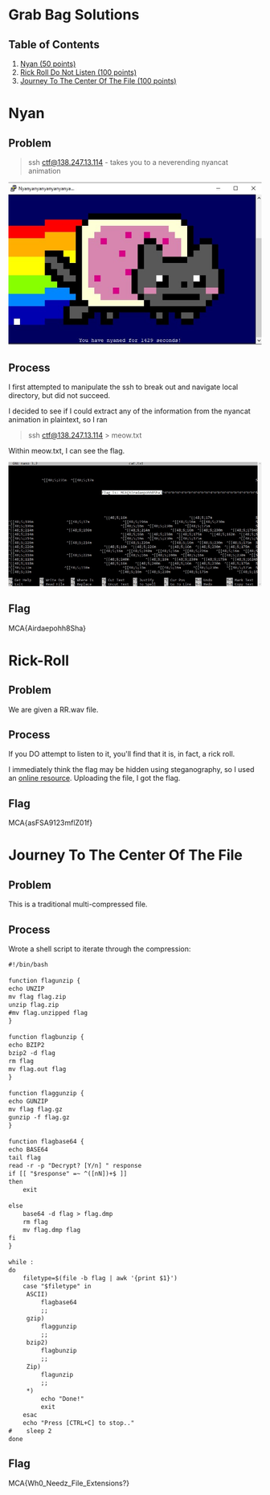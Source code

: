 # Grab Bag Solutions
## Table of Contents
1. [Nyan (50 points)](#Nyan)
2. [Rick Roll Do Not Listen (100 points)](#Rick-Roll)
3. [Journey To The Center Of The File (100 points)](#Journey-To-The-Center-Of-The-File)

# Nyan
## Problem
> ssh ctf@138.247.13.114 - takes you to a neverending nyancat animation

![nyan](https://github.com/ryokubaka/CTF-Write-Ups/blob/master/MITRE-CTF-2019/Grab-Bag/Images/grabbag50-nyan.jpg)

## Process

I first attempted to manipulate the ssh to break out and navigate local directory, but did not succeed.

I decided to see if I could extract any of the information from the nyancat animation in plaintext, so I ran
> ssh ctf@138.247.13.114 > meow.txt

Within meow.txt, I can see the flag.

![nyanflag](https://github.com/ryokubaka/CTF-Write-Ups/blob/master/MITRE-CTF-2019/Grab-Bag/Images/grabbag50-flag.jpg)

## Flag
MCA{Airdaepohh8Sha}

# Rick-Roll
## Problem
We are given a RR.wav file.

## Process
If you DO attempt to listen to it, you'll find that it is, in fact, a rick roll.

I immediately think the flag may be hidden using steganography, so I used an [online resource](https://futureboy.us/stegano/decinput.html). Uploading the file, I got the flag.

## Flag
MCA{asFSA9123mflZ01f}

# Journey To The Center Of The File
## Problem
This is a traditional multi-compressed file.

## Process
Wrote a shell script to iterate through the compression:

```
#!/bin/bash

function flagunzip {
echo UNZIP
mv flag flag.zip
unzip flag.zip
#mv flag.unzipped flag
}

function flagbunzip {
echo BZIP2
bzip2 -d flag
rm flag
mv flag.out flag
}

function flaggunzip {
echo GUNZIP
mv flag flag.gz
gunzip -f flag.gz
}

function flagbase64 {
echo BASE64
tail flag
read -r -p "Decrypt? [Y/n] " response
if [[ "$response" =~ ^([nN])+$ ]]
then
	exit

else
	base64 -d flag > flag.dmp
	rm flag
	mv flag.dmp flag
fi
}

while :
do
    filetype=$(file -b flag | awk '{print $1}')
    case "$filetype" in
   	 ASCII)
   		 flagbase64
   		 ;;
   	 gzip)
   		 flaggunzip
   		 ;;
   	 bzip2)
   		 flagbunzip
   		 ;;
   	 Zip)
   		 flagunzip
   		 ;;
   	 *)
   		 echo "Done!"
   		 exit
    esac
    echo "Press [CTRL+C] to stop.."
#    sleep 2
done
```

## Flag
MCA{Wh0_Needz_File_Extensions?}